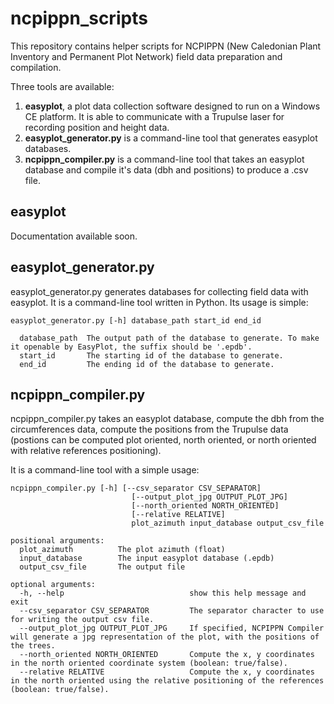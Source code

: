# ncpippn_scripts #

This repository contains helper scripts for NCPIPPN (New Caledonian Plant Inventory and Permanent Plot Network) field data preparation and compilation.

Three tools are available:
  
1. **easyplot**, a plot data collection software designed to run on a Windows CE platform. It is able to communicate with a Trupulse laser for recording position and height data. 
2. **easyplot_generator.py** is a command-line tool that generates easyplot databases.
3. **ncpippn_compiler.py** is a command-line tool that takes an easyplot database and compile it's data (dbh and positions) to produce a .csv file.


## easyplot ##

Documentation available soon.

## easyplot_generator.py ##

easyplot_generator.py generates databases for collecting field data with easyplot. It is a command-line tool written in Python. Its usage is simple:

```
easyplot_generator.py [-h] database_path start_id end_id

  database_path  The output path of the database to generate. To make it openable by EasyPlot, the suffix should be '.epdb'.      
  start_id       The starting id of the database to generate.
  end_id         The ending id of the database to generate.
```


## ncpippn_compiler.py ##

ncpippn_compiler.py takes an easyplot database, compute the dbh from the circumferences data, compute the positions from the Trupulse data (postions can be computed plot oriented, north oriented, or north oriented with relative references positioning).

It is a command-line tool with a simple usage:

```
ncpippn_compiler.py [-h] [--csv_separator CSV_SEPARATOR]
                           [--output_plot_jpg OUTPUT_PLOT_JPG]
                           [--north_oriented NORTH_ORIENTED]
                           [--relative RELATIVE]
                           plot_azimuth input_database output_csv_file

positional arguments:
  plot_azimuth          The plot azimuth (float)
  input_database        The input easyplot database (.epdb)
  output_csv_file       The output file

optional arguments:
  -h, --help                            show this help message and exit
  --csv_separator CSV_SEPARATOR         The separator character to use for writing the output csv file.
  --output_plot_jpg OUTPUT_PLOT_JPG     If specified, NCPIPPN Compiler will generate a jpg representation of the plot, with the positions of the trees.
  --north_oriented NORTH_ORIENTED       Compute the x, y coordinates in the north oriented coordinate system (boolean: true/false).
  --relative RELATIVE                   Compute the x, y coordinates in the north oriented using the relative positioning of the references (boolean: true/false).
```
